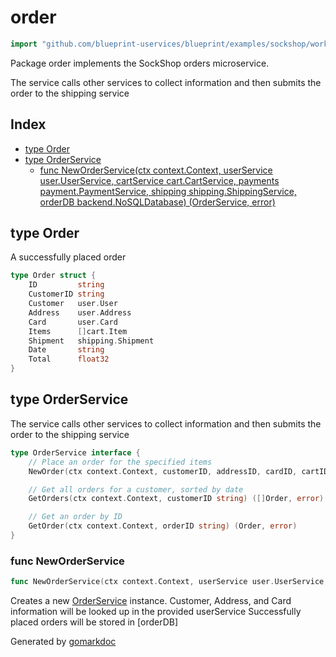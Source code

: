 <!-- Code generated by gomarkdoc. DO NOT EDIT -->

# order

```go
import "github.com/blueprint-uservices/blueprint/examples/sockshop/workflow/order"
```

Package order implements the SockShop orders microservice.

The service calls other services to collect information and then submits the order to the shipping service

## Index

- [type Order](<#Order>)
- [type OrderService](<#OrderService>)
  - [func NewOrderService\(ctx context.Context, userService user.UserService, cartService cart.CartService, payments payment.PaymentService, shipping shipping.ShippingService, orderDB backend.NoSQLDatabase\) \(OrderService, error\)](<#NewOrderService>)


<a name="Order"></a>
## type Order

A successfully placed order

```go
type Order struct {
    ID         string
    CustomerID string
    Customer   user.User
    Address    user.Address
    Card       user.Card
    Items      []cart.Item
    Shipment   shipping.Shipment
    Date       string
    Total      float32
}
```

<a name="OrderService"></a>
## type OrderService

The service calls other services to collect information and then submits the order to the shipping service

```go
type OrderService interface {
    // Place an order for the specified items
    NewOrder(ctx context.Context, customerID, addressID, cardID, cartID string) (Order, error)

    // Get all orders for a customer, sorted by date
    GetOrders(ctx context.Context, customerID string) ([]Order, error)

    // Get an order by ID
    GetOrder(ctx context.Context, orderID string) (Order, error)
}
```

<a name="NewOrderService"></a>
### func NewOrderService

```go
func NewOrderService(ctx context.Context, userService user.UserService, cartService cart.CartService, payments payment.PaymentService, shipping shipping.ShippingService, orderDB backend.NoSQLDatabase) (OrderService, error)
```

Creates a new [OrderService](<#OrderService>) instance. Customer, Address, and Card information will be looked up in the provided userService Successfully placed orders will be stored in \[orderDB\]

Generated by [gomarkdoc](<https://github.com/princjef/gomarkdoc>)
